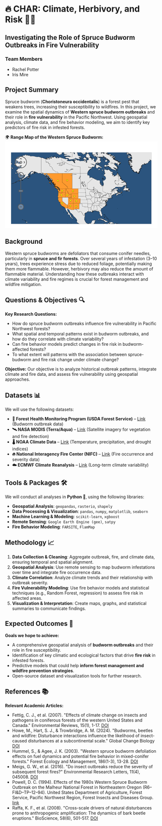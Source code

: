 # **🔥 CHAR: Climate, Herbivory, and Risk 🌲🐛**
## **Investigating the Role of Spruce Budworm Outbreaks in Fire Vulnerability**

### **Team Members**
- Rachel Potter  
- Iris Mire
  

## **Project Summary**
Spruce budworm (**Choristoneura occidentalis**) is a forest pest that weakens trees, increasing their susceptibility to wildfires. In this project, we examine the spatial dynamics of **Western spruce budworm outbreaks** and their role in **fire vulnerability** in the Pacific Northwest. Using geospatial analysis, climate data, and fire behavior modeling, we aim to identify key predictors of fire risk in infested forests.

🌍 **Range Map of the Western Spruce Budworm:**  
![Spruce Budworm Range](range_map.png)


## **Background**
Western spruce budworms are defoliators that consume conifer needles, particularly in **spruce and fir forests**. Over several years of infestation (3–10 years), trees experience stress due to reduced foliage, potentially making them more flammable. However, herbivory may also reduce the amount of flammable material. Understanding how these outbreaks interact with climate variability and fire regimes is crucial for forest management and wildfire mitigation.


## **Questions & Objectives 🔍**
**Key Research Questions:**
- How do spruce budworm outbreaks influence fire vulnerability in Pacific Northwest forests?
- What spatial and temporal patterns exist in budworm outbreaks, and how do they correlate with climate variability? 
- Can fire behavior models predict changes in fire risk in budworm-affected forests?
- To what extent will patterns with the association between spruce-budworm and fire risk change under climate change?

**Objective:**
Our objective is to analyze historical outbreak patterns, integrate climate and fire data, and assess fire vulnerability using geospatial approaches.


## **Datasets 📊**
We will use the following datasets:
- **🌲 Forest Health Monitoring Program (USDA Forest Service)** – [Link](https://www.fs.usda.gov/science-technology/forest-health-protection) (Budworm outbreak data)
- **🛰️ NASA MODIS (Terra/Aqua)** – [Link](https://modis.gsfc.nasa.gov/) (Satellite imagery for vegetation and fire detection)
- **🌡️ NOAA Climate Data** – [Link](https://www.ncdc.noaa.gov/) (Temperature, precipitation, and drought indices)
- **🔥 National Interagency Fire Center (NIFC)** – [Link](https://www.nifc.gov/) (Fire occurrence and severity data)
- **☁️ ECMWF Climate Reanalysis** – [Link](https://www.ecmwf.int/en/forecasts/datasets) (Long-term climate variability)


## **Tools & Packages 🛠️** 
We will conduct all analyses in **Python 🐍**, using the following libraries:
- **Geospatial Analysis**: `geopandas`, `rasterio`, `shapely`
- **Data Processing & Visualization**: `pandas`, `numpy`, `matplotlib`, `seaborn`
- **Machine Learning & Modeling**: `scikit-learn`, `xgboost`
- **Remote Sensing**: `Google Earth Engine (gee)`, `satpy`
- **Fire Behavior Modeling**: `FARSITE`, `FlamMap`


## **Methodology 📈**
1. **Data Collection & Cleaning**: Aggregate outbreak, fire, and climate data, ensuring temporal and spatial alignment.
2. **Geospatial Analysis**: Use remote sensing to map budworm infestations over time and integrate fire occurrence data.
3. **Climate Correlation**: Analyze climate trends and their relationship with outbreak severity.
4. **Fire Vulnerability Modeling**: Use fire behavior models and statistical techniques (e.g., Random Forest, regression) to assess fire risk in affected areas.
5. **Visualization & Interpretation**: Create maps, graphs, and statistical summaries to communicate findings.


## **Expected Outcomes 🎯**
 **Goals we hope to achieve:**
- A comprehensive geospatial analysis of **budworm outbreaks** and their role in fire susceptibility.
- Identification of key climatic and ecological factors that drive **fire risk** in infested forests.
- Predictive models that could help **inform forest management and wildfire prevention strategies**.
- Open-source dataset and visualization tools for further research.


## **References 📚**
 **Relevant Academic Articles:**
- Fettig, C. J., et al. (2007). "Effects of climate change on insects and pathogens in coniferous forests of the western United States and Canada." Environmental Reviews, 15(1), 1-17. [DOI](https://doi.org/10.1139/a06-016)
- Howe, M., Hart, S. J., & Trowbridge, A. M. (2024). "Budworms, beetles and wildfire: Disturbance interactions influence the likelihood of insect-caused disturbances at a subcontinental scale." Global Change Biology [DOI](https://doi.org/10.1111/1365-2745.14408)
- Hummel, S., & Agee, J. K. (2003). "Western spruce budworm defoliation effects on fuel dynamics and potential fire behavior in mixed-conifer forests." Forest Ecology and Management, 186(1-3), 13-28. [DOI](https://doi.org/10.1016/S0378-1127(03)00228-2)
- Meigs, G. W., et al. (2016). "Do insect outbreaks reduce the severity of subsequent forest fires?" Environmental Research Letters, 11(4), 045008. [DOI](https://doi.org/10.1088/1748-9326/11/4/045008)
- Powell, D. C. (1994). Effects of the 1980s Western Spruce Budworm Outbreak on the Malheur National Forest in Northeastern Oregon (R6–FI&D–TP–12–94). United States Department of Agriculture, Forest Service, Pacific Northwest Region, Forest Insects and Diseases Group. [link](https://osu-wams-blogs-uploads.s3.amazonaws.com/blogs.dir/3942/files/2020/10/1994-Powell-Malheur-SpruceBudWorm_stelprdb5358589.pdf)
- Raffa, K. F., et al. (2008). "Cross-scale drivers of natural disturbances prone to anthropogenic amplification: The dynamics of bark beetle eruptions." BioScience, 58(6), 501-517. [DOI](https://doi.org/10.1641/B580607)

